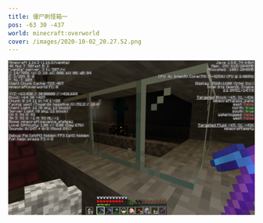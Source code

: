 ```yaml
---
title: 僵尸刷怪箱一
pos: -63 30 -437
world: minecraft:overworld
cover: /images/2020-10-02_20.27.52.png
---
```


![](/images/2020-10-02_20.27.52.png)
